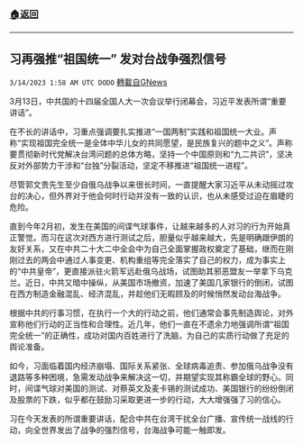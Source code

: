 ###  [:house:返回](README.md)
---


## 习再强推“祖国统一”  发对台战争强烈信号
`3/14/2023 1:58 AM UTC DODO` [轉載自GNews](https://gnews.org/articles/1011611)

3月13日，中共国的十四届全国人大一次会议举行闭幕会，习近平发表所谓“重要讲话”。

在不长的讲话中，习重点强调要扎实推进“一国两制”实践和祖国统一大业。声称“实现祖国完全统一是全体中华儿女的共同愿望，是民族复兴的题中之义”。声称要贯彻新时代党解决台湾问题的总体方略，坚持一个中国原则和“九二共识”，坚决反对外部势力干涉和“台独”分裂活动，坚定不移推进“祖国统一进程”。

尽管郭文贵先生至少自俄乌战争以来很长时间，一直提醒大家习近平从未动摇过攻台的决心，但外界对于他会何时行动并没有一致的认识，也从未感受过迫在眉睫的危险。

直到今年2月初，发生在美国的间谍气球事件，让越来越多的人对习的行为开始真正警觉。而习在这次对西方进行测试之后，胆量似乎越来越大，先是明确跟伊朗的友好关系，又在中共二十大二中全会中为自己全面掌握政权奠定了基础，继而在刚刚过去的两会中通过人事变更、机构重组等完全落实了自己的权力，成为事实上的“中共皇帝”，更直接派驻火箭军远赴俄乌战场，试图助其邪恶盟友一举拿下乌克兰。近日，中共又暗中操纵，从美国市场撤资，加速了美国几家银行的倒闭，试图在西方制造金融混乱、经济混乱，并趁他们无暇顾及的时候悄然发动台海战争。

根据中共的行事习惯，在执行一个大的行动之前，他们通常会事先制造舆论，对外宣称他们行动的正当性和合理性。近几年，他们一直在不遗余力地强调所谓“祖国完全统一”的正确性，成功对国内百姓进行了洗脑，为自己的实质行动做了充足的舆论准备。

如今，习面临着国内经济崩塌、国际关系紧张、全球病毒追责、参加俄乌战争没有退路等多种困境，急需发动战争来解决这一切，并期望实现其称霸全球的野心。同时，间谍气球对美国的测试、对蔡英文及麦卡锡的测试成功、美国银行的纷纷倒闭及股票的下跌，似乎都在鼓励习采取更进一步的行动，大大增强强了习的信心。

习在今天发表的所谓重要讲话，配合中共在台湾干扰全台广播、宣传统一战线的行动，向全世界发出了战争的强烈信号，台海战争可能一触即发。
